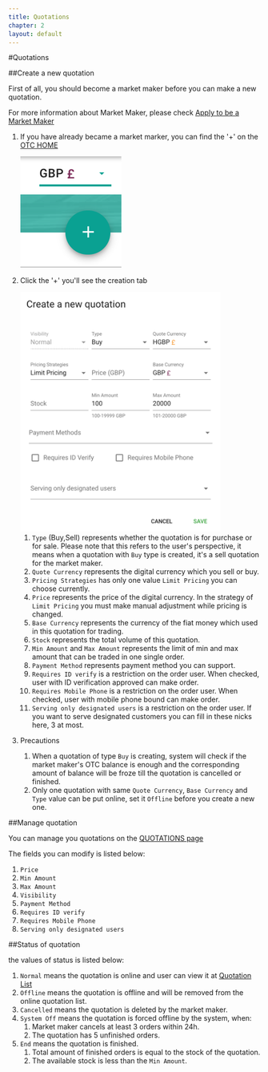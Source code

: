 ```yaml
---
title: Quotations
chapter: 2
layout: default
---
```


#Quotations

##Create a new quotation

First of all, you should become a market maker before you can make a new quotation. 

For more information about Market Maker, please check [Apply to be a Market Maker](marketmaker)

1. If you have already became a market marker, you can find the '+' on the [OTC HOME](https://otc.hotwallet.tech/)

    <img src="/assets/images/otc_quote_creation_entrance.png" style="width:202px;" alt="entrance">

2. Click the '+' you'll see the creation tab

    <img src="/assets/images/otc_creation_tab.png" style="width:400px;" alt="creation tab">

    1. `Type` (Buy,Sell) represents whether the quotation is for purchase or for sale. Please note that this refers to the user's perspective, it means when a quotation with `Buy` type is created, it's a sell quotation for the market maker.
    2. `Quote Currency` represents the digital currency which you sell or buy.
    3. `Pricing Strategies` has only one value `Limit Pricing` you can choose currently.
    4. `Price` represents the price of the digital currency. In the strategy of `Limit Pricing` you must make manual adjustment while pricing is changed.
    5. `Base Currency` represents the currency of the fiat money which used in this quotation for trading.
    6. `Stock` represents the total volume of this quotation.
    7. `Min Amount` and `Max Amount` represents the limit of min and max amount that can be traded in one single order.
    8. `Payment Method` represents payment method you can support.
    9. `Requires ID verify` is a restriction on the order user. When checked, user with ID verification approved can make order.
    10. `Requires Mobile Phone` is a restriction on the order user. When checked, user with mobile phone bound can make order.
    11. `Serving only designated users` is a restriction on the order user. If you want to serve designated customers you can fill in these nicks here, 3 at most.
    
3. Precautions

    1. When a quotation of type `Buy` is creating, system will check if the market maker's OTC balance is enough and the corresponding amount of balance will be froze till the quotation is cancelled or finished. 
    2. Only one quotation with same `Quote Currency`, `Base Currency` and `Type` value can be put online, set it `Offline` before you create a new one.
    
##Manage quotation

You can manage you quotations on the [QUOTATIONS page](https://otc.hotwallet.tech/my/quotations)

The fields you can modify is listed below:

1. `Price`
2. `Min Amount`
3. `Max Amount`
4. `Visibility`
5. `Payment Method`
6. `Requires ID verify`
7. `Requires Mobile Phone`
8. `Serving only designated users`

##Status of quotation

the values of status is listed below:

1. `Normal` means the quotation is online and user can view it at [Quotation List](https://otc.hotwallet.tech/)
2. `Offline` means the quotation is offline and will be removed from the online quotation list.
3. `Cancelled` means the quotation is deleted by the market maker.
4. `System Off` means the quotation is forced offline by the system, when:
    1. Market maker cancels at least 3 orders within 24h.
    2. The quotation has 5 unfinished orders.
5. `End` means the quotation is finished.
    1. Total amount of finished orders is equal to the stock of the quotation.
    2. The available stock is less than the `Min Amount`.
